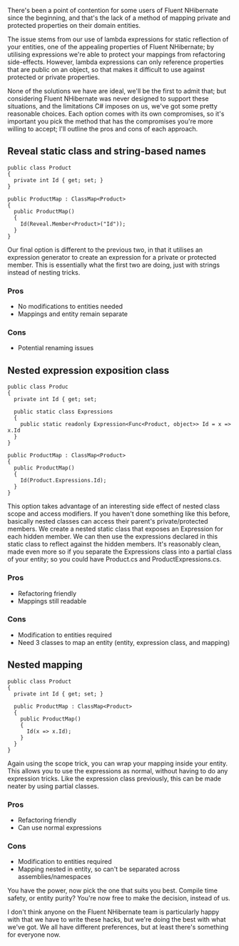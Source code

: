 There's been a point of contention for some users of Fluent NHibernate since the beginning, and that's the lack of a method of mapping private and protected properties on their domain entities.

The issue stems from our use of lambda expressions for static reflection of your entities, one of the appealing properties of Fluent NHibernate; by utilising expressions we're able to protect your mappings from refactoring side-effects. However, lambda expressions can only reference properties that are public on an object, so that makes it difficult to use against protected or private properties.

None of the solutions we have are ideal, we'll be the first to admit that; but considering Fluent NHibernate was never designed to support these situations, and the limitations C# imposes on us, we've got some pretty reasonable choices. Each option comes with its own compromises, so it's important you pick the method that has the compromises you're more willing to accept; I'll outline the pros and cons of each approach.

## Reveal static class and string-based names

    public class Product
    {
      private int Id { get; set; }
    }
    
    public ProductMap : ClassMap<Product>
    {
      public ProductMap()
      {
        Id(Reveal.Member<Product>("Id"));
      }  
    }

Our final option is different to the previous two, in that it utilises an expression generator to create an expression for a private or protected member. This is essentially what the first two are doing, just with strings instead of nesting tricks.

### Pros

  * No modifications to entities needed
  * Mappings and entity remain separate

### Cons

  * Potential renaming issues


## Nested expression exposition class

    public class Produc
    {
      private int Id { get; set; 
      
      public static class Expressions  
      {
        public static readonly Expression<Func<Product, object>> Id = x => x.Id
      }
    }
      
    public ProductMap : ClassMap<Product>
    {
      public ProductMap()
      {
        Id(Product.Expressions.Id);
      }
    }

This option takes advantage of an interesting side effect of nested class scope and access modifiers. If you haven't done something like this before, basically nested classes can access their parent's private/protected members. We create a nested static class that exposes an Expression for each hidden member. We can then use the expressions declared in this static class to reflect against the hidden members. It's reasonably clean, made even more so if you separate the Expressions class into a partial class of your entity; so you could have Product.cs and ProductExpressions.cs.

### Pros

  * Refactoring friendly
  * Mappings still readable

### Cons

  * Modification to entities required
  * Need 3 classes to map an entity (entity, expression class, and mapping)

## Nested mapping

    public class Product  
    {  
      private int Id { get; set; }  
      
      public ProductMap : ClassMap<Product>
      {  
        public ProductMap()  
        {  
          Id(x => x.Id);  
        }  
      }  
    }

Again using the scope trick, you can wrap your mapping inside your entity. This allows you to use the expressions as normal, without having to do any expression tricks. Like the expression class previously, this can be made neater by using partial classes.

### Pros

  * Refactoring friendly
  * Can use normal expressions

### Cons

  * Modification to entities required
  * Mapping nested in entity, so can't be separated across assemblies/namespaces

You have the power, now pick the one that suits you best. Compile time safety, or entity purity? You're now free to make the decision, instead of us.

I don't think anyone on the Fluent NHibernate team is particularly happy with that we have to write these hacks, but we're doing the best with what we've got. We all have different preferences, but at least there's something for everyone now.